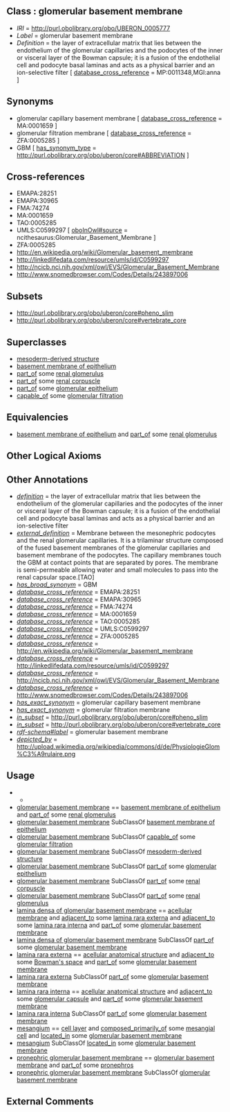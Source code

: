 
## Class : glomerular basement membrane

 * *IRI* = http://purl.obolibrary.org/obo/UBERON_0005777
 * *Label* = glomerular basement membrane
 * *Definition* = the layer of extracellular matrix that lies between the endothelium of the glomerular capillaries and the podocytes of the inner or visceral layer of the Bowman capsule; it is a fusion of the endothelial cell and podocyte basal laminas and acts as a physical barrier and an ion-selective filter [ [database_cross_reference](../../ef/oboInOwl#hasDbXref.md) = MP:0011348,MGI:anna ]

## Synonyms

 * glomerular capillary basement membrane [ [database_cross_reference](../../ef/oboInOwl#hasDbXref.md) = MA:0001659 ]
 * glomerular filtration membrane [ [database_cross_reference](../../ef/oboInOwl#hasDbXref.md) = ZFA:0005285 ]
 * GBM [ [has_synonym_type](../../pe/oboInOwl#hasSynonymType.md) = http://purl.obolibrary.org/obo/uberon/core#ABBREVIATION ]

## Cross-references

 * EMAPA:28251
 * EMAPA:30965
 * FMA:74274
 * MA:0001659
 * TAO:0005285
 * UMLS:C0599297 [ [oboInOwl#source](../../ce/oboInOwl#source.md) = ncithesaurus:Glomerular_Basement_Membrane ]
 * ZFA:0005285
 * http://en.wikipedia.org/wiki/Glomerular_basement_membrane
 * http://linkedlifedata.com/resource/umls/id/C0599297
 * http://ncicb.nci.nih.gov/xml/owl/EVS/Glomerular_Basement_Membrane
 * http://www.snomedbrowser.com/Codes/Details/243897006

## Subsets

 * http://purl.obolibrary.org/obo/uberon/core#pheno_slim
 * http://purl.obolibrary.org/obo/uberon/core#vertebrate_core

## Superclasses

 * [mesoderm-derived structure](../../UBERON/20/UBERON_0004120.md)
 * [basement membrane of epithelium](../../UBERON/69/UBERON_0005769.md)
 * [part_of](../../BFO/50/BFO_0000050.md) some [renal glomerulus](../../UBERON/74/UBERON_0000074.md)
 * [part_of](../../BFO/50/BFO_0000050.md) some [renal corpuscle](../../UBERON/29/UBERON_0001229.md)
 * [part_of](../../BFO/50/BFO_0000050.md) some [glomerular epithelium](../../UBERON/88/UBERON_0004188.md)
 * [capable_of](../../RO/15/RO_0002215.md) some [glomerular filtration](../../GO/94/GO_0003094.md)

## Equivalencies

 * [basement membrane of epithelium](../../UBERON/69/UBERON_0005769.md) and [part_of](../../BFO/50/BFO_0000050.md) some [renal glomerulus](../../UBERON/74/UBERON_0000074.md)

## Other Logical Axioms


## Other Annotations

 * *[definition](../../IAO/15/IAO_0000115.md)* = the layer of extracellular matrix that lies between the endothelium of the glomerular capillaries and the podocytes of the inner or visceral layer of the Bowman capsule; it is a fusion of the endothelial cell and podocyte basal laminas and acts as a physical barrier and an ion-selective filter
 * *[external_definition](../../UBPROP/01/UBPROP_0000001.md)* = Membrane between the mesonephric podocytes and the renal glomerular capillaries. It is a trilaminar structure composed of the fused basement membranes of the glomerular capillaries and basement membrane of the podocytes. The capillary membranes touch the GBM at contact points that are separated by pores. The membrane is semi-permeable allowing water and small molecules to pass into the renal capsular space.[TAO]
 * *[has_broad_synonym](../../ym/oboInOwl#hasBroadSynonym.md)* = GBM
 * *[database_cross_reference](../../ef/oboInOwl#hasDbXref.md)* = EMAPA:28251
 * *[database_cross_reference](../../ef/oboInOwl#hasDbXref.md)* = EMAPA:30965
 * *[database_cross_reference](../../ef/oboInOwl#hasDbXref.md)* = FMA:74274
 * *[database_cross_reference](../../ef/oboInOwl#hasDbXref.md)* = MA:0001659
 * *[database_cross_reference](../../ef/oboInOwl#hasDbXref.md)* = TAO:0005285
 * *[database_cross_reference](../../ef/oboInOwl#hasDbXref.md)* = UMLS:C0599297
 * *[database_cross_reference](../../ef/oboInOwl#hasDbXref.md)* = ZFA:0005285
 * *[database_cross_reference](../../ef/oboInOwl#hasDbXref.md)* = http://en.wikipedia.org/wiki/Glomerular_basement_membrane
 * *[database_cross_reference](../../ef/oboInOwl#hasDbXref.md)* = http://linkedlifedata.com/resource/umls/id/C0599297
 * *[database_cross_reference](../../ef/oboInOwl#hasDbXref.md)* = http://ncicb.nci.nih.gov/xml/owl/EVS/Glomerular_Basement_Membrane
 * *[database_cross_reference](../../ef/oboInOwl#hasDbXref.md)* = http://www.snomedbrowser.com/Codes/Details/243897006
 * *[has_exact_synonym](../../ym/oboInOwl#hasExactSynonym.md)* = glomerular capillary basement membrane
 * *[has_exact_synonym](../../ym/oboInOwl#hasExactSynonym.md)* = glomerular filtration membrane
 * *[in_subset](../../et/oboInOwl#inSubset.md)* = http://purl.obolibrary.org/obo/uberon/core#pheno_slim
 * *[in_subset](../../et/oboInOwl#inSubset.md)* = http://purl.obolibrary.org/obo/uberon/core#vertebrate_core
 * *[rdf-schema#label](../../el/rdf-schema#label.md)* = glomerular basement membrane
 * *[depicted_by](../../depicted/by/depicted_by.md)* = http://upload.wikimedia.org/wikipedia/commons/d/de/PhysiologieGlom%C3%A9rulaire.png

## Usage

 * -
 * [glomerular basement membrane](../../UBERON/77/UBERON_0005777.md) == [basement membrane of epithelium](../../UBERON/69/UBERON_0005769.md) and [part_of](../../BFO/50/BFO_0000050.md) some [renal glomerulus](../../UBERON/74/UBERON_0000074.md)
 * [glomerular basement membrane](../../UBERON/77/UBERON_0005777.md) SubClassOf [basement membrane of epithelium](../../UBERON/69/UBERON_0005769.md)
 * [glomerular basement membrane](../../UBERON/77/UBERON_0005777.md) SubClassOf [capable_of](../../RO/15/RO_0002215.md) some [glomerular filtration](../../GO/94/GO_0003094.md)
 * [glomerular basement membrane](../../UBERON/77/UBERON_0005777.md) SubClassOf [mesoderm-derived structure](../../UBERON/20/UBERON_0004120.md)
 * [glomerular basement membrane](../../UBERON/77/UBERON_0005777.md) SubClassOf [part_of](../../BFO/50/BFO_0000050.md) some [glomerular epithelium](../../UBERON/88/UBERON_0004188.md)
 * [glomerular basement membrane](../../UBERON/77/UBERON_0005777.md) SubClassOf [part_of](../../BFO/50/BFO_0000050.md) some [renal corpuscle](../../UBERON/29/UBERON_0001229.md)
 * [glomerular basement membrane](../../UBERON/77/UBERON_0005777.md) SubClassOf [part_of](../../BFO/50/BFO_0000050.md) some [renal glomerulus](../../UBERON/74/UBERON_0000074.md)
 * [lamina densa of glomerular basement membrane](../../UBERON/87/UBERON_0005787.md) == [acellular membrane](../../UBERON/64/UBERON_0005764.md) and [adjacent_to](../../RO/20/RO_0002220.md) some [lamina rara externa](../../UBERON/89/UBERON_0005789.md) and [adjacent_to](../../RO/20/RO_0002220.md) some [lamina rara interna](../../UBERON/88/UBERON_0005788.md) and [part_of](../../BFO/50/BFO_0000050.md) some [glomerular basement membrane](../../UBERON/77/UBERON_0005777.md)
 * [lamina densa of glomerular basement membrane](../../UBERON/87/UBERON_0005787.md) SubClassOf [part_of](../../BFO/50/BFO_0000050.md) some [glomerular basement membrane](../../UBERON/77/UBERON_0005777.md)
 * [lamina rara externa](../../UBERON/89/UBERON_0005789.md) == [acellular anatomical structure](../../UBERON/76/UBERON_0000476.md) and [adjacent_to](../../RO/20/RO_0002220.md) some [Bowman's space](../../UBERON/86/UBERON_0001286.md) and [part_of](../../BFO/50/BFO_0000050.md) some [glomerular basement membrane](../../UBERON/77/UBERON_0005777.md)
 * [lamina rara externa](../../UBERON/89/UBERON_0005789.md) SubClassOf [part_of](../../BFO/50/BFO_0000050.md) some [glomerular basement membrane](../../UBERON/77/UBERON_0005777.md)
 * [lamina rara interna](../../UBERON/88/UBERON_0005788.md) == [acellular anatomical structure](../../UBERON/76/UBERON_0000476.md) and [adjacent_to](../../RO/20/RO_0002220.md) some [glomerular capsule](../../UBERON/30/UBERON_0001230.md) and [part_of](../../BFO/50/BFO_0000050.md) some [glomerular basement membrane](../../UBERON/77/UBERON_0005777.md)
 * [lamina rara interna](../../UBERON/88/UBERON_0005788.md) SubClassOf [part_of](../../BFO/50/BFO_0000050.md) some [glomerular basement membrane](../../UBERON/77/UBERON_0005777.md)
 * [mesangium](../../UBERON/19/UBERON_0002319.md) == [cell layer](../../UBERON/19/UBERON_0000119.md) and [composed_primarily_of](../../RO/73/RO_0002473.md) some [mesangial cell](../../CL/50/CL_0000650.md) and [located_in](../../RO/25/RO_0001025.md) some [glomerular basement membrane](../../UBERON/77/UBERON_0005777.md)
 * [mesangium](../../UBERON/19/UBERON_0002319.md) SubClassOf [located_in](../../RO/25/RO_0001025.md) some [glomerular basement membrane](../../UBERON/77/UBERON_0005777.md)
 * [pronephric glomerular basement membrane](../../UBERON/07/UBERON_0007307.md) == [glomerular basement membrane](../../UBERON/77/UBERON_0005777.md) and [part_of](../../BFO/50/BFO_0000050.md) some [pronephros](../../UBERON/20/UBERON_0002120.md)
 * [pronephric glomerular basement membrane](../../UBERON/07/UBERON_0007307.md) SubClassOf [glomerular basement membrane](../../UBERON/77/UBERON_0005777.md)

## External Comments

